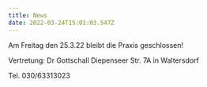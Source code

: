 ```yaml
---
title: News
date: 2022-03-24T15:01:03.547Z
---
```

Am Freitag den 25.3.22 bleibt die Praxis geschlossen!

Vertretung: Dr Gottschall Diepenseer Str. 7A in Waltersdorf

Tel. 030/63313023
